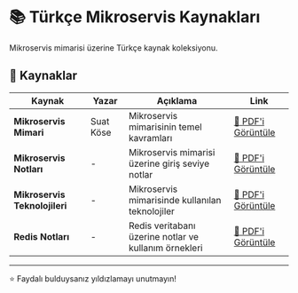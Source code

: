 # 📚 Türkçe Mikroservis Kaynakları

Mikroservis mimarisi üzerine Türkçe kaynak koleksiyonu.

## 📄 Kaynaklar

| Kaynak | Yazar | Açıklama | Link |
|--------|-------|----------|------|
| **Mikroservis Mimari** | Suat Köse | Mikroservis mimarisinin temel kavramları | [📖 PDF'i Görüntüle](https://github.com/suadev/turkish-microservice-architecture-book/blob/master/Mikroservis_Mimari_v1.0.pdf) |
| **Mikroservis Notları** | - | Mikroservis mimarisi üzerine giriş seviye notlar | [📖 PDF'i Görüntüle](https://fatihserhatturan.github.io/Turkce_Mikroservis_Kaynaklari/Mikroservis_Notlari.pdf) |
| **Mikroservis Teknolojileri** | - | Mikroservis mimarisinde kullanılan teknolojiler | [📖 PDF'i Görüntüle](https://fatihserhatturan.github.io/Turkce_Mikroservis_Kaynaklari/Mikroservis_Teknolojileri.pdf) |
| **Redis Notları** | - | Redis veritabanı üzerine notlar ve kullanım örnekleri | [📖 PDF'i Görüntüle](https://fatihserhatturan.github.io/Turkce_Mikroservis_Kaynaklari/Redis_Notlari.pdf) |

---

⭐ Faydalı bulduysanız yıldızlamayı unutmayın!
